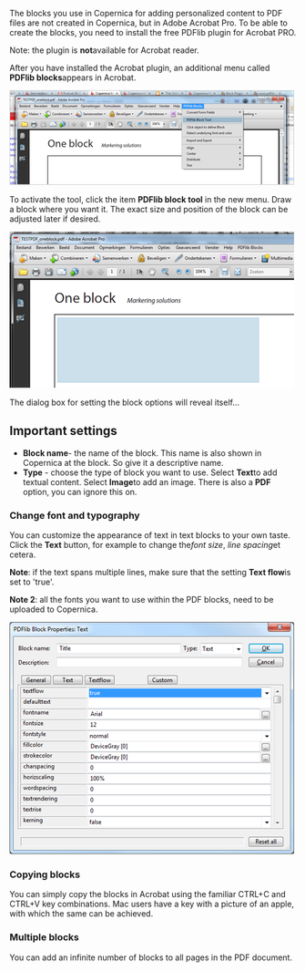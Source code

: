 The blocks you use in Copernica for adding personalized content to PDF
files are not created in Copernica, but in Adobe Acrobat Pro. To be able
to create the blocks, you need to install the free PDFlib plugin for
Acrobat PRO.

Note: the plugin is **not**available for Acrobat reader.

After you have installed the Acrobat plugin, an additional menu called
**PDFlib blocks**appears in Acrobat.

![](images/acrobat-menu.png)

To activate the tool, click the item **PDFlib block tool** in the new
menu. Draw a block where you want it. The exact size and position of the
block can be adjusted later if desired.

![](images/maakpdfblok.png)

The dialog box for setting the block options will reveal itself...

Important settings
------------------

-   **Block name**- the name of the block. This name is also shown in
    Copernica at the block. So give it a descriptive name.
-   **Type** - choose the type of block you want to use. Select
    **Text**to add textual content. Select **Image**to add an image.
    There is also a **PDF** option, you can ignore this on.

### Change font and typography

You can customize the appearance of text in text blocks to your own
taste. Click the **Text** button, for example to change the*font size*,
*line spacing*et cetera.

**Note**: if the text spans multiple lines, make sure that the setting
**Text flow**is set to 'true'.

**Note 2**: all the fonts you want to use within the PDF blocks, need to
be uploaded to Copernica.

![](images/textflowd.png)

### Copying blocks

You can simply copy the blocks in Acrobat using the familiar CTRL+C and
CTRL+V key combinations. Mac users have a key with a picture of an
apple, with which the same can be achieved.

### Multiple blocks

You can add an infinite number of blocks to all pages in the PDF
document.
